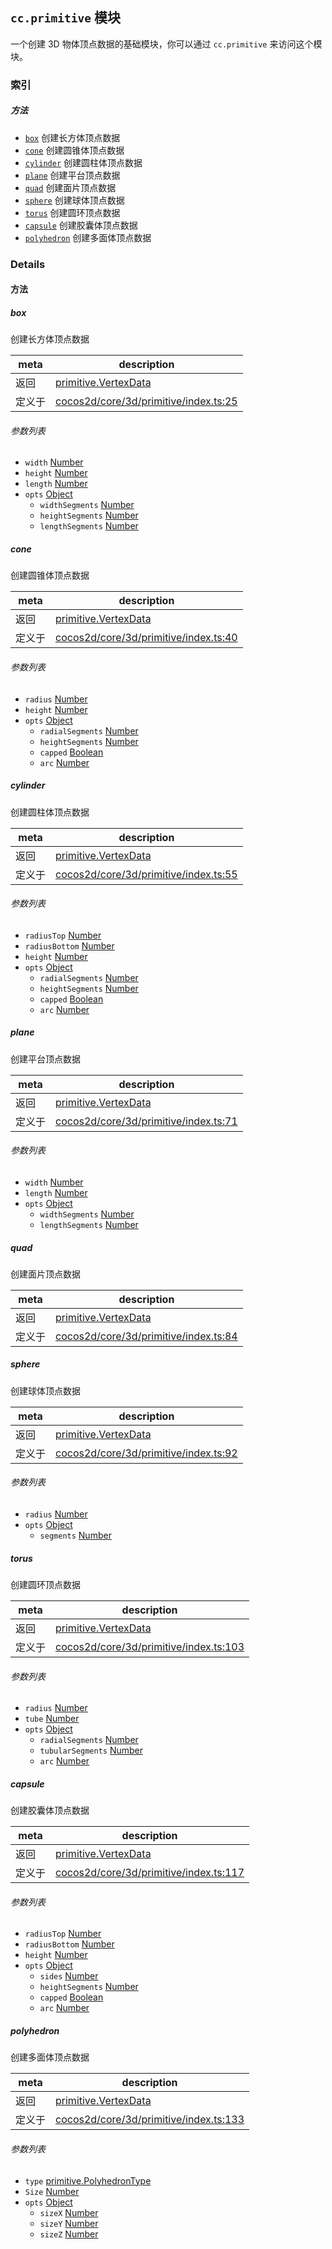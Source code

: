 
## `cc.primitive` 模块






一个创建 3D 物体顶点数据的基础模块，你可以通过 `cc.primitive` 来访问这个模块。





### 索引



##### 方法

  - [`box`](#box) 创建长方体顶点数据
  - [`cone`](#cone) 创建圆锥体顶点数据
  - [`cylinder`](#cylinder) 创建圆柱体顶点数据
  - [`plane`](#plane) 创建平台顶点数据
  - [`quad`](#quad) 创建面片顶点数据
  - [`sphere`](#sphere) 创建球体顶点数据
  - [`torus`](#torus) 创建圆环顶点数据
  - [`capsule`](#capsule) 创建胶囊体顶点数据
  - [`polyhedron`](#polyhedron) 创建多面体顶点数据



### Details




<!-- Method Block -->
#### 方法


##### box

创建长方体顶点数据

| meta | description |
|------|-------------|
| 返回 | <a href="../classes/primitive.VertexData.html" class="crosslink">primitive.VertexData</a> 
| 定义于 | [cocos2d/core/3d/primitive/index.ts:25](https://github.com/cocos-creator/engine/blob/793ed1e41a1e981ef927cb5ecccb6f051f942b50/cocos2d/core/3d/primitive/index.ts#L25) |

###### 参数列表
- `width` <a href="https://developer.mozilla.org/en/JavaScript/Reference/Global_Objects/Number" class="crosslink external" target="_blank">Number</a> 
- `height` <a href="https://developer.mozilla.org/en/JavaScript/Reference/Global_Objects/Number" class="crosslink external" target="_blank">Number</a> 
- `length` <a href="https://developer.mozilla.org/en/JavaScript/Reference/Global_Objects/Number" class="crosslink external" target="_blank">Number</a> 
- `opts` <a href="https://developer.mozilla.org/en/JavaScript/Reference/Global_Objects/Object" class="crosslink external" target="_blank">Object</a> 
	- `widthSegments` <a href="https://developer.mozilla.org/en/JavaScript/Reference/Global_Objects/Number" class="crosslink external" target="_blank">Number</a> 
	- `heightSegments` <a href="https://developer.mozilla.org/en/JavaScript/Reference/Global_Objects/Number" class="crosslink external" target="_blank">Number</a> 
	- `lengthSegments` <a href="https://developer.mozilla.org/en/JavaScript/Reference/Global_Objects/Number" class="crosslink external" target="_blank">Number</a> 


##### cone

创建圆锥体顶点数据

| meta | description |
|------|-------------|
| 返回 | <a href="../classes/primitive.VertexData.html" class="crosslink">primitive.VertexData</a> 
| 定义于 | [cocos2d/core/3d/primitive/index.ts:40](https://github.com/cocos-creator/engine/blob/793ed1e41a1e981ef927cb5ecccb6f051f942b50/cocos2d/core/3d/primitive/index.ts#L40) |

###### 参数列表
- `radius` <a href="https://developer.mozilla.org/en/JavaScript/Reference/Global_Objects/Number" class="crosslink external" target="_blank">Number</a> 
- `height` <a href="https://developer.mozilla.org/en/JavaScript/Reference/Global_Objects/Number" class="crosslink external" target="_blank">Number</a> 
- `opts` <a href="https://developer.mozilla.org/en/JavaScript/Reference/Global_Objects/Object" class="crosslink external" target="_blank">Object</a> 
	- `radialSegments` <a href="https://developer.mozilla.org/en/JavaScript/Reference/Global_Objects/Number" class="crosslink external" target="_blank">Number</a> 
	- `heightSegments` <a href="https://developer.mozilla.org/en/JavaScript/Reference/Global_Objects/Number" class="crosslink external" target="_blank">Number</a> 
	- `capped` <a href="https://developer.mozilla.org/en/JavaScript/Reference/Global_Objects/Boolean" class="crosslink external" target="_blank">Boolean</a> 
	- `arc` <a href="https://developer.mozilla.org/en/JavaScript/Reference/Global_Objects/Number" class="crosslink external" target="_blank">Number</a> 


##### cylinder

创建圆柱体顶点数据

| meta | description |
|------|-------------|
| 返回 | <a href="../classes/primitive.VertexData.html" class="crosslink">primitive.VertexData</a> 
| 定义于 | [cocos2d/core/3d/primitive/index.ts:55](https://github.com/cocos-creator/engine/blob/793ed1e41a1e981ef927cb5ecccb6f051f942b50/cocos2d/core/3d/primitive/index.ts#L55) |

###### 参数列表
- `radiusTop` <a href="https://developer.mozilla.org/en/JavaScript/Reference/Global_Objects/Number" class="crosslink external" target="_blank">Number</a> 
- `radiusBottom` <a href="https://developer.mozilla.org/en/JavaScript/Reference/Global_Objects/Number" class="crosslink external" target="_blank">Number</a> 
- `height` <a href="https://developer.mozilla.org/en/JavaScript/Reference/Global_Objects/Number" class="crosslink external" target="_blank">Number</a> 
- `opts` <a href="https://developer.mozilla.org/en/JavaScript/Reference/Global_Objects/Object" class="crosslink external" target="_blank">Object</a> 
	- `radialSegments` <a href="https://developer.mozilla.org/en/JavaScript/Reference/Global_Objects/Number" class="crosslink external" target="_blank">Number</a> 
	- `heightSegments` <a href="https://developer.mozilla.org/en/JavaScript/Reference/Global_Objects/Number" class="crosslink external" target="_blank">Number</a> 
	- `capped` <a href="https://developer.mozilla.org/en/JavaScript/Reference/Global_Objects/Boolean" class="crosslink external" target="_blank">Boolean</a> 
	- `arc` <a href="https://developer.mozilla.org/en/JavaScript/Reference/Global_Objects/Number" class="crosslink external" target="_blank">Number</a> 


##### plane

创建平台顶点数据

| meta | description |
|------|-------------|
| 返回 | <a href="../classes/primitive.VertexData.html" class="crosslink">primitive.VertexData</a> 
| 定义于 | [cocos2d/core/3d/primitive/index.ts:71](https://github.com/cocos-creator/engine/blob/793ed1e41a1e981ef927cb5ecccb6f051f942b50/cocos2d/core/3d/primitive/index.ts#L71) |

###### 参数列表
- `width` <a href="https://developer.mozilla.org/en/JavaScript/Reference/Global_Objects/Number" class="crosslink external" target="_blank">Number</a> 
- `length` <a href="https://developer.mozilla.org/en/JavaScript/Reference/Global_Objects/Number" class="crosslink external" target="_blank">Number</a> 
- `opts` <a href="https://developer.mozilla.org/en/JavaScript/Reference/Global_Objects/Object" class="crosslink external" target="_blank">Object</a> 
	- `widthSegments` <a href="https://developer.mozilla.org/en/JavaScript/Reference/Global_Objects/Number" class="crosslink external" target="_blank">Number</a> 
	- `lengthSegments` <a href="https://developer.mozilla.org/en/JavaScript/Reference/Global_Objects/Number" class="crosslink external" target="_blank">Number</a> 


##### quad

创建面片顶点数据

| meta | description |
|------|-------------|
| 返回 | <a href="../classes/primitive.VertexData.html" class="crosslink">primitive.VertexData</a> 
| 定义于 | [cocos2d/core/3d/primitive/index.ts:84](https://github.com/cocos-creator/engine/blob/793ed1e41a1e981ef927cb5ecccb6f051f942b50/cocos2d/core/3d/primitive/index.ts#L84) |



##### sphere

创建球体顶点数据

| meta | description |
|------|-------------|
| 返回 | <a href="../classes/primitive.VertexData.html" class="crosslink">primitive.VertexData</a> 
| 定义于 | [cocos2d/core/3d/primitive/index.ts:92](https://github.com/cocos-creator/engine/blob/793ed1e41a1e981ef927cb5ecccb6f051f942b50/cocos2d/core/3d/primitive/index.ts#L92) |

###### 参数列表
- `radius` <a href="https://developer.mozilla.org/en/JavaScript/Reference/Global_Objects/Number" class="crosslink external" target="_blank">Number</a> 
- `opts` <a href="https://developer.mozilla.org/en/JavaScript/Reference/Global_Objects/Object" class="crosslink external" target="_blank">Object</a> 
	- `segments` <a href="https://developer.mozilla.org/en/JavaScript/Reference/Global_Objects/Number" class="crosslink external" target="_blank">Number</a> 


##### torus

创建圆环顶点数据

| meta | description |
|------|-------------|
| 返回 | <a href="../classes/primitive.VertexData.html" class="crosslink">primitive.VertexData</a> 
| 定义于 | [cocos2d/core/3d/primitive/index.ts:103](https://github.com/cocos-creator/engine/blob/793ed1e41a1e981ef927cb5ecccb6f051f942b50/cocos2d/core/3d/primitive/index.ts#L103) |

###### 参数列表
- `radius` <a href="https://developer.mozilla.org/en/JavaScript/Reference/Global_Objects/Number" class="crosslink external" target="_blank">Number</a> 
- `tube` <a href="https://developer.mozilla.org/en/JavaScript/Reference/Global_Objects/Number" class="crosslink external" target="_blank">Number</a> 
- `opts` <a href="https://developer.mozilla.org/en/JavaScript/Reference/Global_Objects/Object" class="crosslink external" target="_blank">Object</a> 
	- `radialSegments` <a href="https://developer.mozilla.org/en/JavaScript/Reference/Global_Objects/Number" class="crosslink external" target="_blank">Number</a> 
	- `tubularSegments` <a href="https://developer.mozilla.org/en/JavaScript/Reference/Global_Objects/Number" class="crosslink external" target="_blank">Number</a> 
	- `arc` <a href="https://developer.mozilla.org/en/JavaScript/Reference/Global_Objects/Number" class="crosslink external" target="_blank">Number</a> 


##### capsule

创建胶囊体顶点数据

| meta | description |
|------|-------------|
| 返回 | <a href="../classes/primitive.VertexData.html" class="crosslink">primitive.VertexData</a> 
| 定义于 | [cocos2d/core/3d/primitive/index.ts:117](https://github.com/cocos-creator/engine/blob/793ed1e41a1e981ef927cb5ecccb6f051f942b50/cocos2d/core/3d/primitive/index.ts#L117) |

###### 参数列表
- `radiusTop` <a href="https://developer.mozilla.org/en/JavaScript/Reference/Global_Objects/Number" class="crosslink external" target="_blank">Number</a> 
- `radiusBottom` <a href="https://developer.mozilla.org/en/JavaScript/Reference/Global_Objects/Number" class="crosslink external" target="_blank">Number</a> 
- `height` <a href="https://developer.mozilla.org/en/JavaScript/Reference/Global_Objects/Number" class="crosslink external" target="_blank">Number</a> 
- `opts` <a href="https://developer.mozilla.org/en/JavaScript/Reference/Global_Objects/Object" class="crosslink external" target="_blank">Object</a> 
	- `sides` <a href="https://developer.mozilla.org/en/JavaScript/Reference/Global_Objects/Number" class="crosslink external" target="_blank">Number</a> 
	- `heightSegments` <a href="https://developer.mozilla.org/en/JavaScript/Reference/Global_Objects/Number" class="crosslink external" target="_blank">Number</a> 
	- `capped` <a href="https://developer.mozilla.org/en/JavaScript/Reference/Global_Objects/Boolean" class="crosslink external" target="_blank">Boolean</a> 
	- `arc` <a href="https://developer.mozilla.org/en/JavaScript/Reference/Global_Objects/Number" class="crosslink external" target="_blank">Number</a> 


##### polyhedron

创建多面体顶点数据

| meta | description |
|------|-------------|
| 返回 | <a href="../classes/primitive.VertexData.html" class="crosslink">primitive.VertexData</a> 
| 定义于 | [cocos2d/core/3d/primitive/index.ts:133](https://github.com/cocos-creator/engine/blob/793ed1e41a1e981ef927cb5ecccb6f051f942b50/cocos2d/core/3d/primitive/index.ts#L133) |

###### 参数列表
- `type` <a href="../enums/primitive.PolyhedronType.html" class="crosslink">primitive.PolyhedronType</a> 
- `Size` <a href="https://developer.mozilla.org/en/JavaScript/Reference/Global_Objects/Number" class="crosslink external" target="_blank">Number</a> 
- `opts` <a href="https://developer.mozilla.org/en/JavaScript/Reference/Global_Objects/Object" class="crosslink external" target="_blank">Object</a> 
	- `sizeX` <a href="https://developer.mozilla.org/en/JavaScript/Reference/Global_Objects/Number" class="crosslink external" target="_blank">Number</a> 
	- `sizeY` <a href="https://developer.mozilla.org/en/JavaScript/Reference/Global_Objects/Number" class="crosslink external" target="_blank">Number</a> 
	- `sizeZ` <a href="https://developer.mozilla.org/en/JavaScript/Reference/Global_Objects/Number" class="crosslink external" target="_blank">Number</a> 



